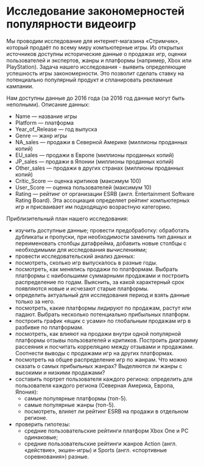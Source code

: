 ﻿# Исследование закономерностей популярности видеоигр
 
Мы проводим исследование для интернет-магазина «Стримчик», который продаёт по всему миру компьютерные игры. Из открытых источников доступны исторические данные о продажах игр, оценки пользователей и экспертов, жанры и платформы (например, Xbox или PlayStation). Задача нашего исследования - выявить определяющие успешность игры закономерности. Это позволит сделать ставку на потенциально популярный продукт и спланировать рекламные кампании.

Нам доступны данные до 2016 года (за 2016 год данные могут быть неполными). Описание данных:

- Name — название игры
- Platform — платформа
- Year_of_Release — год выпуска
- Genre — жанр игры
- NA_sales — продажи в Северной Америке (миллионы проданных копий)
- EU_sales — продажи в Европе (миллионы проданных копий)
- JP_sales — продажи в Японии (миллионы проданных копий)
- Other_sales — продажи в других странах (миллионы проданных копий)
- Critic_Score — оценка критиков (максимум 100)
- User_Score — оценка пользователей (максимум 10)
- Rating — рейтинг от организации ESRB (англ. Entertainment Software Rating Board). Эта ассоциация определяет рейтинг компьютерных игр и присваивает им подходящую возрастную категорию.
  
Приблизительный план нашего исследования:

- изучить доступные данные;
провести предобработку: обработать дубликаты и пропуски, при необходимости заменить тип данных и переименовать столбцы датафрейма, добавить новые столбцы с необходимыми для исследования вычислениями;
- провести исследовательский анализ данных:
- посмотреть, сколько игр выпускалось в разные годы.
- посмотреть, как менялись продажи по платформам. Выбрать платформы с наибольшими суммарными продажами и построить распределение по годам. Выяснить, за какой характерный срок появляются новые и исчезают старые платформы.
- определить актуальный для исследования период и взять данные только за него.
- посмотреть, какие платформы лидируют по продажам, растут или падают. Выбрать несколько потенциально прибыльных платформ.
- построить график «ящик с усами» по глобальным продажам игр в разбивке по платформам.
- посмотреть, как влияют на продажи внутри одной популярной платформы отзывы пользователей и критиков. Построить диаграмму рассеяния и посчитать корреляцию между отзывами и продажами. Соотнести выводы с продажами игр на других платформах.
- посмотреть на общее распределение игр по жанрам. Что можно сказать о самых прибыльных жанрах? Выделяются ли жанры с высокими и низкими продажами?
- составить портрет пользователя каждого региона: определить для пользователя каждого региона (Северная Америка, Европа, Япония):
   - самые популярные платформы (топ-5).
   - самые популярные жанры (топ-5).
   - посмотреть, влияет ли рейтинг ESRB на продажи в отдельном регионе.
- проверить гипотезы:
   - средние пользовательские рейтинги платформ Xbox One и PC одинаковые;
   - средние пользовательские рейтинги жанров Action (англ. «действие», экшен-игры) и Sports (англ. «спортивные соревнования») разные.
